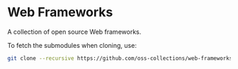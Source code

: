 Web Frameworks
==============

A collection of open source Web frameworks.

To fetch the submodules when cloning, use:

~~~ sh
git clone --recursive https://github.com/oss-collections/web-frameworks.git
~~~
